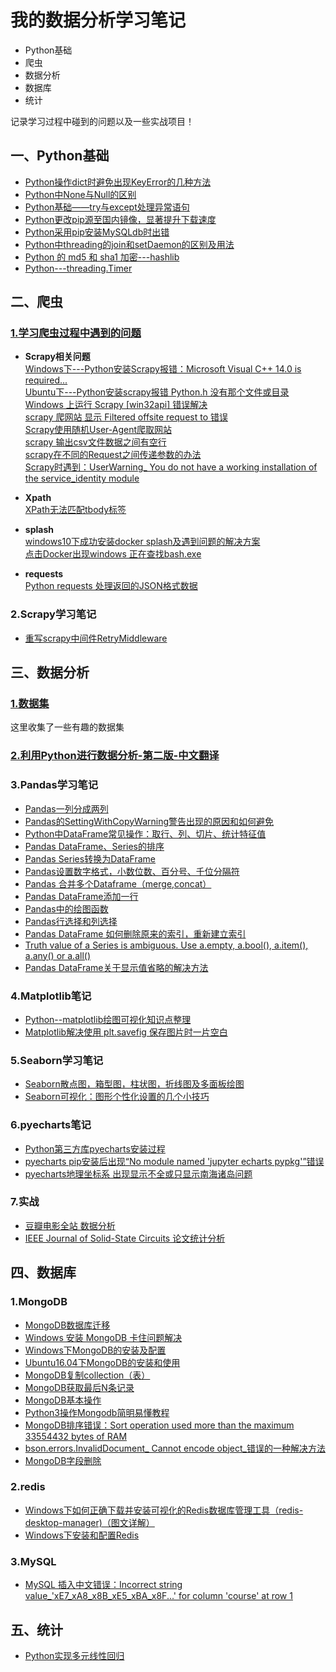 # 我的数据分析学习笔记
- Python基础
- 爬虫
- 数据分析
- 数据库
- 统计

记录学习过程中碰到的问题以及一些实战项目！

## 一、Python基础
- [Python操作dict时避免出现KeyError的几种方法](https://github.com/dta0502/data-analysis/blob/master/Python%E5%9F%BA%E7%A1%80/Python_%E6%93%8D%E4%BD%9Cdict%E6%97%B6%E9%81%BF%E5%85%8D%E5%87%BA%E7%8E%B0KeyError%E7%9A%84%E5%87%A0%E7%A7%8D%E6%96%B9%E6%B3%95.md)
- [Python中None与Null的区别](https://github.com/dta0502/data-analysis/blob/master/Python%E5%9F%BA%E7%A1%80/Python%E4%B8%ADNone%E4%B8%8ENull%E7%9A%84%E5%8C%BA%E5%88%AB.md)
- [Python基础——try与except处理异常语句](https://github.com/dta0502/data-analysis/blob/master/Python%E5%9F%BA%E7%A1%80/Python%E5%9F%BA%E7%A1%80%E2%80%94%E2%80%94try%E4%B8%8Eexcept%E5%A4%84%E7%90%86%E5%BC%82%E5%B8%B8%E8%AF%AD%E5%8F%A5.md)
- [Python更改pip源至国内镜像，显著提升下载速度](https://github.com/dta0502/data-analysis/blob/master/Python%E5%9F%BA%E7%A1%80/Python%E6%9B%B4%E6%94%B9pip%E6%BA%90%E8%87%B3%E5%9B%BD%E5%86%85%E9%95%9C%E5%83%8F%EF%BC%8C%E6%98%BE%E8%91%97%E6%8F%90%E5%8D%87%E4%B8%8B%E8%BD%BD%E9%80%9F%E5%BA%A6.md)
- [Python采用pip安装MySQLdb时出错](https://github.com/dta0502/data-analysis/blob/master/Python%E5%9F%BA%E7%A1%80/Python%E9%87%87%E7%94%A8pip%E5%AE%89%E8%A3%85MySQLdb%E6%97%B6%E5%87%BA%E9%94%99.md)
- [Python中threading的join和setDaemon的区别及用法](https://github.com/dta0502/data-analysis/blob/master/Python%E5%9F%BA%E7%A1%80/Python%E4%B8%ADthreading%E7%9A%84join%E5%92%8CsetDaemon%E7%9A%84%E5%8C%BA%E5%88%AB%E5%8F%8A%E7%94%A8%E6%B3%95.md)
- [Python 的 md5 和 sha1 加密---hashlib](https://github.com/dta0502/data-analysis/blob/master/Python%E5%9F%BA%E7%A1%80/Python%20%E7%9A%84%20md5%20%E5%92%8C%20sha1%20%E5%8A%A0%E5%AF%86---hashlib.md)
- [Python---threading.Timer](https://github.com/dta0502/data-analysis/blob/master/Python%E5%9F%BA%E7%A1%80/Python---threading.Timer.md)





## 二、爬虫
### [1.学习爬虫过程中遇到的问题](https://github.com/dta0502/data-analysis/tree/master/%E7%88%AC%E8%99%AB/%E9%97%AE%E9%A2%98)
- **Scrapy相关问题**\
[Windows下---Python安装Scrapy报错：Microsoft Visual C++ 14.0 is required...](https://github.com/dta0502/data-analysis/blob/master/%E7%88%AC%E8%99%AB/%E9%97%AE%E9%A2%98/Python%E5%AE%89%E8%A3%85Scrapy%E6%8A%A5%E9%94%99%EF%BC%9AMicrosoft%20Visual%20C%2B%2B%2014.0%20is%20required....md)\
[Ubuntu下---Python安装scrapy报错 Python.h 没有那个文件或目录](https://github.com/dta0502/data-analysis/blob/master/%E7%88%AC%E8%99%AB/%E9%97%AE%E9%A2%98/Python%E5%AE%89%E8%A3%85scrapy%E6%8A%A5%E9%94%99%20Python.h%20%E6%B2%A1%E6%9C%89%E9%82%A3%E4%B8%AA%E6%96%87%E4%BB%B6%E6%88%96%E7%9B%AE%E5%BD%95.md)\
[Windows 上运行 Scrapy [win32api] 错误解决](https://github.com/dta0502/data-analysis/blob/master/%E7%88%AC%E8%99%AB/%E9%97%AE%E9%A2%98/Windows%20%E4%B8%8A%E8%BF%90%E8%A1%8C%20Scrapy%20%5Bwin32api%5D%20%E9%94%99%E8%AF%AF%E8%A7%A3%E5%86%B3.md)\
[scrapy 爬网站 显示 Filtered offsite request to 错误](https://github.com/dta0502/data-analysis/blob/master/%E7%88%AC%E8%99%AB/%E9%97%AE%E9%A2%98/scrapy%20%E7%88%AC%E7%BD%91%E7%AB%99%20%E6%98%BE%E7%A4%BA%20Filtered%20offsite%20request%20to%20%E9%94%99%E8%AF%AF.md)\
[Scrapy使用随机User-Agent爬取网站](https://github.com/dta0502/data-analysis/blob/master/%E7%88%AC%E8%99%AB/%E9%97%AE%E9%A2%98/Scrapy%E4%BD%BF%E7%94%A8%E9%9A%8F%E6%9C%BAUser-Agent%E7%88%AC%E5%8F%96%E7%BD%91%E7%AB%99.md)\
[scrapy 输出csv文件数据之间有空行](https://github.com/dta0502/data-analysis/blob/master/%E7%88%AC%E8%99%AB/%E9%97%AE%E9%A2%98/scrapy%20%E8%BE%93%E5%87%BAcsv%E6%96%87%E4%BB%B6%E6%95%B0%E6%8D%AE%E4%B9%8B%E9%97%B4%E6%9C%89%E7%A9%BA%E8%A1%8C.md)\
[scrapy在不同的Request之间传递参数的办法](https://github.com/dta0502/data-analysis/blob/master/%E7%88%AC%E8%99%AB/%E9%97%AE%E9%A2%98/scrapy%E5%9C%A8%E4%B8%8D%E5%90%8C%E7%9A%84Request%E4%B9%8B%E9%97%B4%E4%BC%A0%E9%80%92%E5%8F%82%E6%95%B0%E7%9A%84%E5%8A%9E%E6%B3%95.md)\
[Scrapy时遇到：UserWarning_ You do not have a working installation of the service_identity module](https://github.com/dta0502/data-analysis/blob/master/%E7%88%AC%E8%99%AB/%E9%97%AE%E9%A2%98/Scrapy%E6%97%B6%E9%81%87%E5%88%B0%EF%BC%9AUserWarning%20You%20do%20not%20have%20a%20working%20installation%20of%20the%20service_identity%20module/Scrapy%E6%97%B6%E9%81%87%E5%88%B0%EF%BC%9AUserWarning_%20You%20do%20not%20have%20a%20working%20installation%20of%20the%20service_identity%20module.md)

- **Xpath**\
[XPath无法匹配tbody标签](https://github.com/dta0502/data-analysis/blob/master/%E7%88%AC%E8%99%AB/%E9%97%AE%E9%A2%98/XPath%E6%97%A0%E6%B3%95%E5%8C%B9%E9%85%8Dtbody%E6%A0%87%E7%AD%BE.md)

- **splash**\
[windows10下成功安装docker splash及遇到问题的解决方案](https://github.com/dta0502/data-analysis/blob/master/%E7%88%AC%E8%99%AB/%E9%97%AE%E9%A2%98/windows10%E4%B8%8B%E6%88%90%E5%8A%9F%E5%AE%89%E8%A3%85docker%20splash%E5%8F%8A%E9%81%87%E5%88%B0%E9%97%AE%E9%A2%98%E7%9A%84%E8%A7%A3%E5%86%B3%E6%96%B9%E6%A1%88.md)\
[点击Docker出现windows 正在查找bash.exe](https://github.com/dta0502/data-analysis/blob/master/%E7%88%AC%E8%99%AB/%E9%97%AE%E9%A2%98/%E7%82%B9%E5%87%BBDocker%E5%87%BA%E7%8E%B0windows%20%E6%AD%A3%E5%9C%A8%E6%9F%A5%E6%89%BEbash.exe.md)

- **requests**\
[Python requests 处理返回的JSON格式数据](https://github.com/dta0502/data-analysis/blob/master/%E7%88%AC%E8%99%AB/%E9%97%AE%E9%A2%98/Python%20requests%20%E5%A4%84%E7%90%86%E8%BF%94%E5%9B%9E%E7%9A%84JSON%E6%A0%BC%E5%BC%8F%E6%95%B0%E6%8D%AE.md)


### 2.Scrapy学习笔记
- [重写scrapy中间件RetryMiddleware](https://github.com/dta0502/data-analysis/blob/master/%E7%88%AC%E8%99%AB/Scrapy%E7%AC%94%E8%AE%B0/%E9%87%8D%E5%86%99scrapy%E4%B8%AD%E9%97%B4%E4%BB%B6%E4%B9%8BRetryMiddleware.md)






## 三、数据分析
### [1.数据集](https://github.com/dta0502/data-analysis/tree/master/%E6%95%B0%E6%8D%AE%E5%88%86%E6%9E%90/%E6%95%B0%E6%8D%AE%E9%9B%86)
这里收集了一些有趣的数据集

### [2.利用Python进行数据分析-第二版-中文翻译](https://github.com/dta0502/data-analysis/tree/master/%E6%95%B0%E6%8D%AE%E5%88%86%E6%9E%90/%E5%88%A9%E7%94%A8Python%E8%BF%9B%E8%A1%8C%E6%95%B0%E6%8D%AE%E5%88%86%E6%9E%90%20%E7%AC%AC%E4%BA%8C%E7%89%88%20%E4%B8%AD%E6%96%87%E7%BF%BB%E8%AF%91)

### 3.Pandas学习笔记
- [Pandas一列分成两列](https://github.com/dta0502/data-analysis/blob/master/%E6%95%B0%E6%8D%AE%E5%88%86%E6%9E%90/Pandas%E5%AD%A6%E4%B9%A0%E7%AC%94%E8%AE%B0/Pandas%E4%B8%80%E5%88%97%E5%88%86%E6%88%90%E4%B8%A4%E5%88%97.md)
- [Pandas的SettingWithCopyWarning警告出现的原因和如何避免](https://github.com/dta0502/data-analysis/blob/master/%E6%95%B0%E6%8D%AE%E5%88%86%E6%9E%90/Pandas%E5%AD%A6%E4%B9%A0%E7%AC%94%E8%AE%B0/Pandas%E7%9A%84SettingWithCopyWarning%E8%AD%A6%E5%91%8A%E5%87%BA%E7%8E%B0%E7%9A%84%E5%8E%9F%E5%9B%A0%E5%92%8C%E5%A6%82%E4%BD%95%E9%81%BF%E5%85%8D.md)
- [Python中DataFrame常见操作：取行、列、切片、统计特征值](https://github.com/dta0502/data-analysis/blob/master/%E6%95%B0%E6%8D%AE%E5%88%86%E6%9E%90/Pandas%E5%AD%A6%E4%B9%A0%E7%AC%94%E8%AE%B0/Python%E4%B8%ADDataFrame%E5%B8%B8%E8%A7%81%E6%93%8D%E4%BD%9C%EF%BC%9A%E5%8F%96%E8%A1%8C%E3%80%81%E5%88%97%E3%80%81%E5%88%87%E7%89%87%E3%80%81%E7%BB%9F%E8%AE%A1%E7%89%B9%E5%BE%81%E5%80%BC.md)
- [Pandas DataFrame、Series的排序](https://github.com/dta0502/data-analysis/blob/master/%E6%95%B0%E6%8D%AE%E5%88%86%E6%9E%90/Pandas%E5%AD%A6%E4%B9%A0%E7%AC%94%E8%AE%B0/Pandas%20DataFrame%E3%80%81Series%E7%9A%84%E6%8E%92%E5%BA%8F.md)
- [Pandas Series转换为DataFrame](https://github.com/dta0502/data-analysis/blob/master/%E6%95%B0%E6%8D%AE%E5%88%86%E6%9E%90/Pandas%E5%AD%A6%E4%B9%A0%E7%AC%94%E8%AE%B0/Pandas%20Series%E8%BD%AC%E6%8D%A2%E4%B8%BADataFrame.md)
- [Pandas设置数字格式，小数位数、百分号、千位分隔符](https://github.com/dta0502/data-analysis/blob/master/%E6%95%B0%E6%8D%AE%E5%88%86%E6%9E%90/Pandas%E5%AD%A6%E4%B9%A0%E7%AC%94%E8%AE%B0/Pandas%E8%AE%BE%E7%BD%AE%E6%95%B0%E5%AD%97%E6%A0%BC%E5%BC%8F%EF%BC%8C%E5%B0%8F%E6%95%B0%E4%BD%8D%E6%95%B0%E3%80%81%E7%99%BE%E5%88%86%E5%8F%B7%E3%80%81%E5%8D%83%E4%BD%8D%E5%88%86%E9%9A%94%E7%AC%A6.md)
- [Pandas 合并多个Dataframe（merge,concat）](https://github.com/dta0502/data-analysis/blob/master/%E6%95%B0%E6%8D%AE%E5%88%86%E6%9E%90/Pandas%E5%AD%A6%E4%B9%A0%E7%AC%94%E8%AE%B0/Pandas%20%E5%90%88%E5%B9%B6%E5%A4%9A%E4%B8%AADataframe%EF%BC%88merge%2Cconcat%EF%BC%89.md)
- [Pandas DataFrame添加一行](https://github.com/dta0502/data-analysis/blob/master/%E6%95%B0%E6%8D%AE%E5%88%86%E6%9E%90/Pandas%E5%AD%A6%E4%B9%A0%E7%AC%94%E8%AE%B0/Pandas%20DataFrame%E6%B7%BB%E5%8A%A0%E4%B8%80%E8%A1%8C.md)
- [Pandas中的绘图函数](https://github.com/dta0502/data-analysis/blob/master/%E6%95%B0%E6%8D%AE%E5%88%86%E6%9E%90/Pandas%E5%AD%A6%E4%B9%A0%E7%AC%94%E8%AE%B0/Pandas%E4%B8%AD%E7%9A%84%E7%BB%98%E5%9B%BE%E5%87%BD%E6%95%B0/Pandas%E4%B8%AD%E7%9A%84%E7%BB%98%E5%9B%BE%E5%87%BD%E6%95%B0.md)
- [Pandas行选择和列选择](https://github.com/dta0502/data-analysis/blob/master/%E6%95%B0%E6%8D%AE%E5%88%86%E6%9E%90/Pandas%E5%AD%A6%E4%B9%A0%E7%AC%94%E8%AE%B0/Pandas%E8%A1%8C%E9%80%89%E6%8B%A9%E5%92%8C%E5%88%97%E9%80%89%E6%8B%A9.md)
- [Pandas DataFrame 如何删除原来的索引，重新建立索引](https://github.com/dta0502/data-analysis/blob/master/%E6%95%B0%E6%8D%AE%E5%88%86%E6%9E%90/Pandas%E5%AD%A6%E4%B9%A0%E7%AC%94%E8%AE%B0/Pandas%20DataFrame%20%E5%A6%82%E4%BD%95%E5%88%A0%E9%99%A4%E5%8E%9F%E6%9D%A5%E7%9A%84%E7%B4%A2%E5%BC%95%EF%BC%8C%E9%87%8D%E6%96%B0%E5%BB%BA%E7%AB%8B%E7%B4%A2%E5%BC%95.md)
- [Truth value of a Series is ambiguous. Use a.empty, a.bool(), a.item(), a.any() or a.all()](https://github.com/dta0502/data-analysis/blob/master/%E6%95%B0%E6%8D%AE%E5%88%86%E6%9E%90/Pandas%E5%AD%A6%E4%B9%A0%E7%AC%94%E8%AE%B0/Truth%20value%20of%20a%20Series%20is%20ambiguous.%20Use%20a.empty%2C%20a.bool()%2C%20a.item()%2C%20a.any()%20or%20a.all().md)
- [Pandas DataFrame关于显示值省略的解决方法](https://github.com/dta0502/data-analysis/blob/master/%E6%95%B0%E6%8D%AE%E5%88%86%E6%9E%90/Pandas%E5%AD%A6%E4%B9%A0%E7%AC%94%E8%AE%B0/Pandas%20DataFrame%E5%85%B3%E4%BA%8E%E6%98%BE%E7%A4%BA%E5%80%BC%E7%9C%81%E7%95%A5%E7%9A%84%E8%A7%A3%E5%86%B3%E6%96%B9%E6%B3%95/Pandas%20DataFrame%E5%85%B3%E4%BA%8E%E6%98%BE%E7%A4%BA%E5%80%BC%E7%9C%81%E7%95%A5%E7%9A%84%E8%A7%A3%E5%86%B3%E6%96%B9%E6%B3%95.md)

### 4.Matplotlib笔记
- [Python--matplotlib绘图可视化知识点整理](https://github.com/dta0502/data-analysis/blob/master/%E6%95%B0%E6%8D%AE%E5%88%86%E6%9E%90/Matplotlib%E7%AC%94%E8%AE%B0/Python--matplotlib%E7%BB%98%E5%9B%BE%E5%8F%AF%E8%A7%86%E5%8C%96%E7%9F%A5%E8%AF%86%E7%82%B9%E6%95%B4%E7%90%86/Python--matplotlib%E7%BB%98%E5%9B%BE%E5%8F%AF%E8%A7%86%E5%8C%96%E7%9F%A5%E8%AF%86%E7%82%B9%E6%95%B4%E7%90%86.md)
- [Matplotlib解决使用 plt.savefig 保存图片时一片空白](https://github.com/dta0502/data-analysis/blob/master/%E6%95%B0%E6%8D%AE%E5%88%86%E6%9E%90/Matplotlib%E7%AC%94%E8%AE%B0/Matplotlib%E8%A7%A3%E5%86%B3%E4%BD%BF%E7%94%A8%20plt.savefig%20%E4%BF%9D%E5%AD%98%E5%9B%BE%E7%89%87%E6%97%B6%E4%B8%80%E7%89%87%E7%A9%BA%E7%99%BD.md)

### 5.Seaborn学习笔记
- [Seaborn散点图，箱型图，柱状图，折线图及多面板绘图](https://github.com/dta0502/data-analysis/blob/master/%E6%95%B0%E6%8D%AE%E5%88%86%E6%9E%90/Seaborn/Seaborn%E6%95%A3%E7%82%B9%E5%9B%BE%EF%BC%8C%E7%AE%B1%E5%9E%8B%E5%9B%BE%EF%BC%8C%E6%9F%B1%E7%8A%B6%E5%9B%BE%EF%BC%8C%E6%8A%98%E7%BA%BF%E5%9B%BE%E5%8F%8A%E5%A4%9A%E9%9D%A2%E6%9D%BF%E7%BB%98%E5%9B%BE.ipynb)
- [Seaborn可视化：图形个性化设置的几个小技巧](https://github.com/dta0502/data-analysis/blob/master/%E6%95%B0%E6%8D%AE%E5%88%86%E6%9E%90/Seaborn/Seaborn%E5%8F%AF%E8%A7%86%E5%8C%96%EF%BC%9A%E5%9B%BE%E5%BD%A2%E4%B8%AA%E6%80%A7%E5%8C%96%E8%AE%BE%E7%BD%AE%E7%9A%84%E5%87%A0%E4%B8%AA%E5%B0%8F%E6%8A%80%E5%B7%A7.ipynb)

### 6.pyecharts笔记
- [Python第三方库pyecharts安装过程](https://github.com/dta0502/data-analysis/blob/master/%E6%95%B0%E6%8D%AE%E5%88%86%E6%9E%90/pyecharts%E7%AC%94%E8%AE%B0/Python%E7%AC%AC%E4%B8%89%E6%96%B9%E5%BA%93pyecharts%E5%AE%89%E8%A3%85%E8%BF%87%E7%A8%8B.md)
- [pyecharts pip安装后出现“No module named 'jupyter echarts pypkg'”错误](https://github.com/dta0502/data-analysis/blob/master/%E6%95%B0%E6%8D%AE%E5%88%86%E6%9E%90/pyecharts%E7%AC%94%E8%AE%B0/pyecharts%20pip%E5%AE%89%E8%A3%85%E5%90%8E%E5%87%BA%E7%8E%B0%E2%80%9CNo%20module%20named%20'jupyter%20echarts%20pypkg'%E2%80%9D%E9%94%99%E8%AF%AF.md)
- [pyecharts地理坐标系 出现显示不全或只显示南海诸岛问题](https://github.com/dta0502/data-analysis/blob/master/%E6%95%B0%E6%8D%AE%E5%88%86%E6%9E%90/pyecharts%E7%AC%94%E8%AE%B0/pyecharts%E5%9C%B0%E7%90%86%E5%9D%90%E6%A0%87%E7%B3%BB%20%E5%87%BA%E7%8E%B0%E6%98%BE%E7%A4%BA%E4%B8%8D%E5%85%A8%E6%88%96%E5%8F%AA%E6%98%BE%E7%A4%BA%E5%8D%97%E6%B5%B7%E8%AF%B8%E5%B2%9B%E9%97%AE%E9%A2%98.md)

### 7.实战
- [豆瓣电影全站 数据分析](https://zhuanlan.zhihu.com/p/45316055)
- [IEEE Journal of Solid-State Circuits 论文统计分析](https://zhuanlan.zhihu.com/p/47263666)






## 四、数据库
### 1.MongoDB
- [MongoDB数据库迁移](https://github.com/dta0502/data-analysis/blob/master/%E6%95%B0%E6%8D%AE%E5%BA%93/MongoDB/MongoDB%E6%95%B0%E6%8D%AE%E5%BA%93%E8%BF%81%E7%A7%BB.md)
- [Windows 安装 MongoDB 卡住问题解决](https://github.com/dta0502/data-analysis/blob/master/%E6%95%B0%E6%8D%AE%E5%BA%93/MongoDB/%E9%97%AE%E9%A2%98/Windows%20%E5%AE%89%E8%A3%85%20MongoDB%20%E5%8D%A1%E4%BD%8F%E9%97%AE%E9%A2%98%E8%A7%A3%E5%86%B3.md)
- [Windows下MongoDB的安装及配置](https://github.com/dta0502/data-analysis/blob/master/%E6%95%B0%E6%8D%AE%E5%BA%93/MongoDB/%E9%97%AE%E9%A2%98/Windows%E4%B8%8BMongoDB%E7%9A%84%E5%AE%89%E8%A3%85%E5%8F%8A%E9%85%8D%E7%BD%AE.md)
- [Ubuntu16.04下MongoDB的安装和使用](https://github.com/dta0502/data-analysis/blob/master/%E6%95%B0%E6%8D%AE%E5%BA%93/MongoDB/Ubuntu16.04%E4%B8%8BMongoDB%E7%9A%84%E5%AE%89%E8%A3%85%E5%92%8C%E4%BD%BF%E7%94%A8.md)
- [MongoDB复制collection（表）](https://github.com/dta0502/data-analysis/blob/master/%E6%95%B0%E6%8D%AE%E5%BA%93/MongoDB/MongoDB%E5%A4%8D%E5%88%B6collection%EF%BC%88%E8%A1%A8%EF%BC%89.md)
- [MongoDB获取最后N条记录](https://github.com/dta0502/data-analysis/blob/master/%E6%95%B0%E6%8D%AE%E5%BA%93/MongoDB/MongoDB%E8%8E%B7%E5%8F%96%E6%9C%80%E5%90%8EN%E6%9D%A1%E8%AE%B0%E5%BD%95.md)
- [MongoDB基本操作](https://github.com/dta0502/data-analysis/blob/master/%E6%95%B0%E6%8D%AE%E5%BA%93/MongoDB/MongoDB%E5%9F%BA%E6%9C%AC%E6%93%8D%E4%BD%9C.md)
- [Python3操作Mongodb简明易懂教程](https://github.com/dta0502/data-analysis/blob/master/%E6%95%B0%E6%8D%AE%E5%BA%93/MongoDB/Pymongo%E7%AE%80%E6%98%8E%E6%95%99%E7%A8%8B/Python3%E6%93%8D%E4%BD%9CMongodb%E7%AE%80%E6%98%8E%E6%98%93%E6%87%82%E6%95%99%E7%A8%8B.md)
- [MongoDB排序错误：Sort operation used more than the maximum 33554432 bytes of RAM](https://github.com/dta0502/data-analysis/blob/master/%E6%95%B0%E6%8D%AE%E5%BA%93/MongoDB/MongoDB%E6%8E%92%E5%BA%8F%E9%94%99%E8%AF%AF%EF%BC%9ASort%20operation%20used%20more%20than%20the%20maximum%2033554432%20bytes%20of%20RAM.md)
- [bson.errors.InvalidDocument_ Cannot encode object_错误的一种解决方法](https://github.com/dta0502/data-analysis/blob/master/%E6%95%B0%E6%8D%AE%E5%BA%93/MongoDB/bson.errors.InvalidDocument_%20Cannot%20encode%20object_%E9%94%99%E8%AF%AF%E7%9A%84%E4%B8%80%E7%A7%8D%E8%A7%A3%E5%86%B3%E6%96%B9%E6%B3%95.md)
- [MongoDB字段删除](https://github.com/dta0502/data-analysis/blob/master/%E6%95%B0%E6%8D%AE%E5%BA%93/MongoDB/MongoDB%E5%AD%97%E6%AE%B5%E5%88%A0%E9%99%A4.md)

### 2.redis
- [Windows下如何正确下载并安装可视化的Redis数据库管理工具（redis-desktop-manager)（图文详解）](https://github.com/dta0502/data-analysis/blob/master/%E6%95%B0%E6%8D%AE%E5%BA%93/redis/Windows%E4%B8%8B%E5%A6%82%E4%BD%95%E6%AD%A3%E7%A1%AE%E4%B8%8B%E8%BD%BD%E5%B9%B6%E5%AE%89%E8%A3%85%E5%8F%AF%E8%A7%86%E5%8C%96%E7%9A%84Redis%E6%95%B0%E6%8D%AE%E5%BA%93%E7%AE%A1%E7%90%86%E5%B7%A5%E5%85%B7.md)
- [Windows下安装和配置Redis](https://github.com/dta0502/data-analysis/blob/master/%E6%95%B0%E6%8D%AE%E5%BA%93/redis/Windows%E4%B8%8B%E5%AE%89%E8%A3%85%E5%92%8C%E9%85%8D%E7%BD%AERedis/Windows%E4%B8%8B%E5%AE%89%E8%A3%85%E5%92%8C%E9%85%8D%E7%BD%AERedis.md)

### 3.MySQL
- [MySQL 插入中文错误：Incorrect string value_'xE7_xA8_x8B_xE5_xBA_x8F...' for column 'course' at row 1](https://github.com/dta0502/data-analysis/blob/master/%E6%95%B0%E6%8D%AE%E5%BA%93/MySQL/MySQL%20%E6%8F%92%E5%85%A5%E4%B8%AD%E6%96%87%E9%94%99%E8%AF%AF%EF%BC%9AIncorrect%20string%20value_%20'_xE7_xA8_x8B_xE5_xBA_x8F...'%20for%20column%20'course'%20at%20row%201/MySQL%20%E6%8F%92%E5%85%A5%E4%B8%AD%E6%96%87%E9%94%99%E8%AF%AF%EF%BC%9AIncorrect%20string%20value_%20'_xE7_xA8_x8B_xE5_xBA_x8F...'%20for%20column%20'course'%20at%20row%201.md)



## 五、统计

- [Python实现多元线性回归](https://github.com/dta0502/data-analysis/blob/master/%E7%BB%9F%E8%AE%A1/Python%E5%AE%9E%E7%8E%B0%E5%A4%9A%E5%85%83%E7%BA%BF%E6%80%A7%E5%9B%9E%E5%BD%92/Python%E5%AE%9E%E7%8E%B0%E5%A4%9A%E5%85%83%E7%BA%BF%E6%80%A7%E5%9B%9E%E5%BD%92.ipynb)


